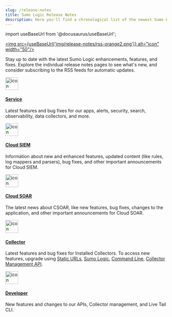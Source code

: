 ```yaml
---
slug: /release-notes
title: Sumo Logic Release Notes
description: Here you'll find a chronological list of the newest Sumo Logic features and bug fixes.
---
```


import useBaseUrl from '@docusaurus/useBaseUrl';

<a href="https://help.sumologic.com/release-notes-service/rss.xml"><img src={useBaseUrl('img/release-notes/rss-orange2.png')} alt="icon" width="50"/></a>

Stay up to date with the latest Sumo Logic enhancements, features, and fixes. Explore the individual release notes pages to see what's new, and consider subscribing to the RSS feeds for automatic updates.

<div className="box-wrapper">
<div className="box smallbox card">
  <div className="container">
  <a href="/release-notes-service"><img src={useBaseUrl('img/icons/new-releases.png')} alt="icon" width="40"/><h4>Service</h4></a>
  <p>Latest features and bug fixes for our apps, alerts, security, search, observability, data collectors, and more.</p>
  </div>
</div>
<div className="box smallbox card">
  <div className="container">
  <a href="/release-notes-cse"><img src={useBaseUrl('img/icons/new-releases.png')} alt="icon" width="40"/><h4>Cloud SIEM</h4></a>
  <p>Information about new and enhanced features, updated content (like rules, log mappers and parsers), bug fixes, and other important announcements for Cloud SIEM.</p>
  </div>
</div>
<div className="box smallbox card">
  <div className="container">
  <a href="/release-notes-csoar"><img src={useBaseUrl('img/icons/new-releases.png')} alt="icon" width="40"/><h4>Cloud SOAR</h4></a>
  <p>The latest news about CSOAR, like new features, bug fixes, changes to the application, and other important announcements for Cloud SOAR.</p>
  </div>
</div>
<div className="box smallbox card">
  <div className="container">
  <a href="/release-notes-collector"><img src={useBaseUrl('img/icons/new-releases.png')} alt="icon" width="40"/><h4>Collector</h4></a>
  <p>Latest features and bug fixes for Installed Collectors. To access new features, upgrade using <a href="/docs/send-data/installed-collectors/collector-installation-reference/download-collector-from-static-url">Static URLs</a>, <a href="/docs/send-data/collection/upgrade-collectors">Sumo Logic</a>, <a href="/docs/send-data/collection/upgrade-collectors">Command Line</a>, <a href="/docs/api/collector-management/upgrade-downgrade-collectors">Collector Management API</a>.</p>
  </div>
</div>
<div className="box smallbox card">
  <div className="container">
  <a href="/release-notes-developer"><img src={useBaseUrl('img/icons/new-releases.png')} alt="icon" width="40"/><h4>Developer</h4></a>
  <p>New features and changes to our APIs, Collector management, and Live Tail CLI.</p>
  </div>
</div>
</div>
